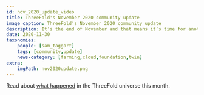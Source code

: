 ```yaml
---
id: nov_2020_update_video
title: ThreeFold's November 2020 community update
image_caption: ThreeFold's November 2020 community update
description: It’s the end of November and that means it’s time for another recap!
date: 2020-11-30
taxonomies:
    people: [sam_taggart]
    tags: [community,update]
    news-category: [farming,cloud,foundation,twin]
extra:
    imgPath: nov2020update.png
---
```


Read about [what happened](https://bit.ly/tfnov2020update) in the ThreeFold universe this month.
